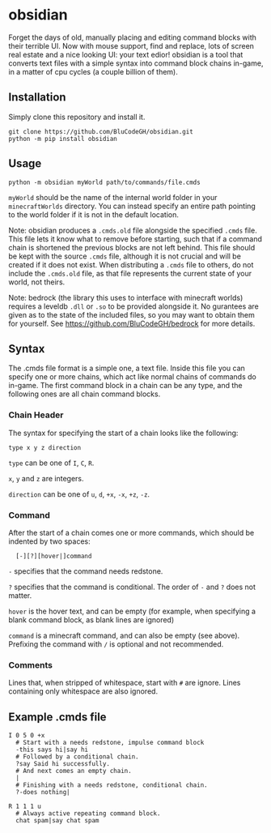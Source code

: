 # obsidian
Forget the days of old, manually placing and editing command blocks with their terrible UI. Now with mouse support, find and replace, lots of screen real estate and a nice looking UI: your text edior! obsidian is a tool that converts text files with a simple syntax into command block chains in-game, in a matter of cpu cycles (a couple billion of them).

## Installation
Simply clone this repository and install it.
```
git clone https://github.com/BluCodeGH/obsidian.git
python -m pip install obsidian
```

## Usage
`python -m obsidian myWorld path/to/commands/file.cmds`

`myWorld` should be the name of the internal world folder in your `minecraftWorlds` directory. You can instead specify an entire path pointing to the world folder if it is not in the default location.

Note: obsidian produces a `.cmds.old` file alongside the specified `.cmds` file. This file lets it know what to remove before starting, such that if a command chain is shortened the previous blocks are not left behind. This file should be kept with the source `.cmds` file, although it is not crucial and will be created if it does not exist. When distributing a `.cmds` file to others, do not include the `.cmds.old` file, as that file represents the current state of your world, not theirs.

Note: bedrock (the library this uses to interface with minecraft worlds) requires a leveldb `.dll` or `.so` to be provided alongside it. No gurantees are given as to the state of the included files, so you may want to obtain them for yourself. See https://github.com/BluCodeGH/bedrock for more details.

## Syntax
The .cmds file format is a simple one, a text file. Inside this file you can specify one or more chains, which act like normal chains of commands do in-game. The first command block in a chain can be any type, and the following ones are all chain command blocks.

### Chain Header
The syntax for specifying the start of a chain looks like the following:
```
type x y z direction
```
`type` can be one of `I`, `C`, `R`.

`x`, `y` and `z` are integers.

`direction` can be one of `u`, `d`, `+x`, `-x`, `+z`, `-z`.

### Command 
After the start of a chain comes one or more commands, which should be indented by two spaces:
```
  [-][?][hover|]command
```
`-` specifies that the command needs redstone.

`?` specifies that the command is conditional. The order of `-` and `?` does not matter.

`hover` is the hover text, and can be empty (for example, when specifying a blank command block, as blank lines are ignored)

`command` is a minecraft command, and can also be empty (see above). Prefixing the command with `/` is optional and not recommended.

### Comments
Lines that, when stripped of whitespace, start with `#` are ignore. Lines containing only whitespace are also ignored.

## Example .cmds file
```
I 0 5 0 +x
  # Start with a needs redstone, impulse command block
  -this says hi|say hi
  # Followed by a conditional chain.
  ?say Said hi successfully.
  # And next comes an empty chain.
  |
  # Finishing with a needs redstone, conditional chain.
  ?-does nothing|

R 1 1 1 u
  # Always active repeating command block.
  chat spam|say chat spam
```
